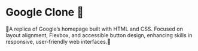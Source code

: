 # Google Clone 🚀
 🎲A replica of Google’s homepage built with HTML and CSS. Focused on layout alignment, Flexbox, and accessible button design, enhancing skills in responsive, user-friendly web interfaces.🎲
